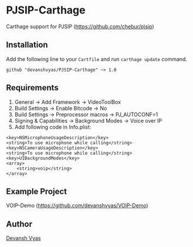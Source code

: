 # PJSIP-Carthage

Carthage support for PJSIP (https://github.com/chebur/pjsip)

## Installation
Add the following line to your ```Cartfile``` and run ```carthage update``` command.

```github "devanshvyas/PJSIP-Carthage" ~> 1.0```

## Requirements
1. General -> Add Framework -> VideoToolBox
2. Build Settings -> Enable Bitcode -> No
3. Build Settings -> Preprocessor macros -> PJ_AUTOCONF=1
4. Signing & Capabilities -> Background Modes -> Voice over IP
5. Add following code in Info.plist:
```
<key>NSMicrophoneUsageDescription</key>
<string>To use microphone while calling</string>
<key>NSCameraUsageDescription</key>
<string>To use microphone while calling</string>
<key>UIBackgroundModes</key>
<array>
    <string>voip</string>
</array>
```
## Example Project
VOIP-Demo (https://github.com/devanshvyas/VOIP-Demo)

## Author
[Devansh Vyas](http://github.com/devanshvyas)
